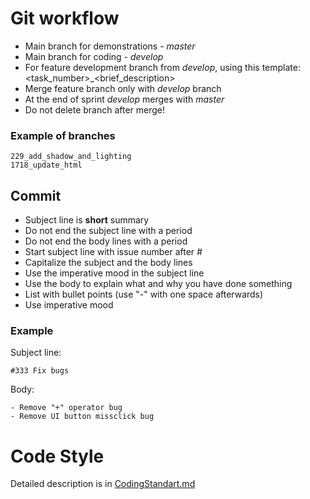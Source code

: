 # Git workflow
* Main branch for demonstrations - *master*
* Main branch for coding - *develop*
* For feature development branch from *develop*, using this template: <task_number>_<brief_description>
* Merge feature branch only with *develop* branch
* At the end of sprint *develop* merges with *master*
* Do not delete branch after merge!

### Example of branches
```
229_add_shadow_and_lighting
1718_update_html
```
## Commit
* Subject line is **short** summary
* Do not end the subject line with a period
* Do not end the body lines with a period
* Start subject line with issue number after *#*
* Capitalize the subject and the body lines 
* Use the imperative mood in the subject line
* Use the body to explain what and why you have done something
* List with bullet points (use "-" with one space afterwards)
* Use imperative mood

### Example
Subject line:
```
#333 Fix bugs
```
Body:
```
- Remove "+" operator bug
- Remove UI button missclick bug
```

# Code Style
Detailed description is in [CodingStandart.md](https://github.com/ik6cgsg/3-Days-of-Vanished-Realm/blob/master/CodingStandart.md)

